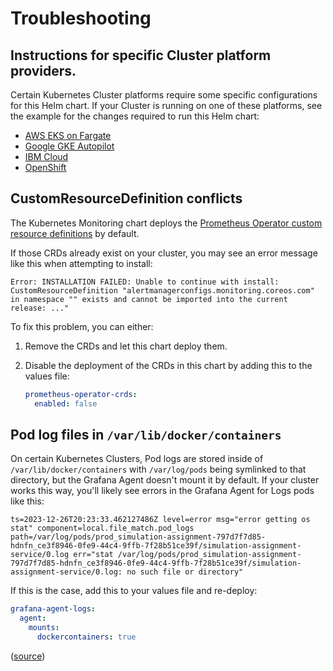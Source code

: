 # Troubleshooting

## Instructions for specific Cluster platform providers.

Certain Kubernetes Cluster platforms require some specific configurations for this Helm chart. If your Cluster is
running on one of these platforms, see the example for the changes required to run this Helm chart:

* [AWS EKS on Fargate](../../../examples/eks-fargate)
* [Google GKE Autopilot](../../../examples/gke-autopilot)
* [IBM Cloud](../../../examples/ibm-cloud)
* [OpenShift](../../../examples/openshift-compatible)

## CustomResourceDefinition conflicts

The Kubernetes Monitoring chart deploys
the [Prometheus Operator custom resource definitions](https://github.com/prometheus-community/helm-charts/tree/main/charts/prometheus-operator-crds)
by default.

If those CRDs already exist on your cluster, you may see an error message like this when attempting to install:

```text
Error: INSTALLATION FAILED: Unable to continue with install: CustomResourceDefinition "alertmanagerconfigs.monitoring.coreos.com" in namespace "" exists and cannot be imported into the current release: ..."
```

To fix this problem, you can either:

1. Remove the CRDs and let this chart deploy them.
2. Disable the deployment of the CRDs in this chart by adding this to the values file:

    ```yaml
    prometheus-operator-crds:
      enabled: false
    ```

## Pod log files in `/var/lib/docker/containers`

On certain Kubernetes Clusters, Pod logs are stored inside of `/var/lib/docker/containers` with `/var/log/pods` being
symlinked to that directory, but the Grafana Agent doesn't mount it by default.
If your cluster works this way, you'll likely see errors in the Grafana Agent for Logs pods like this:

```text
ts=2023-12-26T20:23:33.462127486Z level=error msg="error getting os stat" component=local.file_match.pod_logs path=/var/log/pods/prod_simulation-assignment-797d7f7d85-hdnfn_ce3f8946-0fe9-44c4-9ffb-7f28b51ce39f/simulation-assignment-service/0.log err="stat /var/log/pods/prod_simulation-assignment-797d7f7d85-hdnfn_ce3f8946-0fe9-44c4-9ffb-7f28b51ce39f/simulation-assignment-service/0.log: no such file or directory"
```

If this is the case, add this to your values file and re-deploy:

```yaml
grafana-agent-logs:
  agent:
    mounts:
      dockercontainers: true
```

([source](https://github.com/grafana/k8s-monitoring-helm/issues/309))
